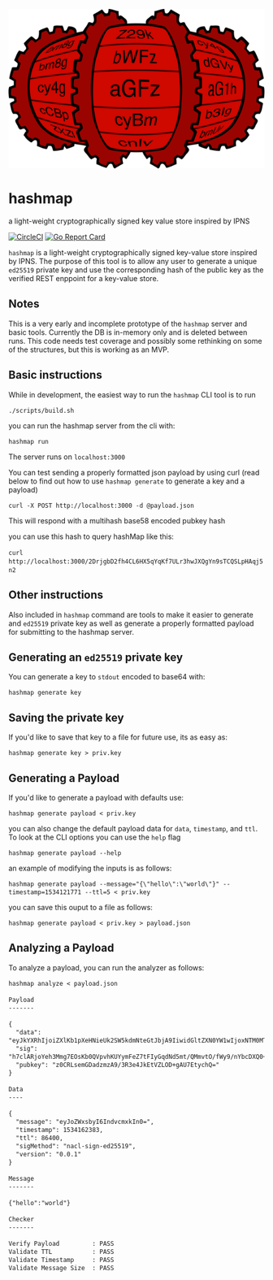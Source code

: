 ![hashmap logo](images/hashmap-logo-black-text.png)

# hashmap
a light-weight cryptographically signed key value store inspired by IPNS

[![CircleCI][1]][2] [![Go Report Card][3]][4]

[1]: https://circleci.com/gh/nomasters/hashmap.svg?style=svg
[2]: https://circleci.com/gh/nomasters/hashmap
[3]: https://goreportcard.com/badge/github.com/nomasters/hashmap
[4]: https://goreportcard.com/report/github.com/nomasters/hashmap



`hashmap` is a light-weight cryptographically signed key-value store inspired by IPNS. The purpose of this tool is to allow any user to generate a unique `ed25519` private key and use the corresponding hash of the public key as the verified REST enppoint for a key-value store.


## Notes

This is a very early and incomplete prototype of the `hashmap` server and basic tools. Currently the DB is in-memory only and is deleted between runs. This code needs test coverage and possibly some rethinking on some of the structures, but this is working as an MVP.


## Basic instructions


While in development, the easiest way to run the `hashmap` CLI tool is to run

```
./scripts/build.sh
```

you can run the hashmap server from the cli with:

```
hashmap run
```

The server runs on `localhost:3000`

You can test sending a properly formatted json payload by using curl (read below to find out how to use `hashmap generate` to generate a key and a payload)

```
curl -X POST http://localhost:3000 -d @payload.json
```
This will respond with a multihash base58 encoded pubkey hash

you can use this hash to query hashMap like this:

`curl http://localhost:3000/2DrjgbD2fh4CL6HX5qYqKf7ULr3hwJXQgYn9sTCQSLpHAqj5n2`

## Other instructions

Also included in `hashmap` command are tools to make it easier to generate and `ed25519` private key as well as generate a properly formatted payload for submitting to the hashmap server.


## Generating an `ed25519` private key

You can generate a key to `stdout` encoded to base64 with:

```
hashmap generate key
```

## Saving the private key

If you'd like to save that key to a file for future use, its as easy as:

```
hashmap generate key > priv.key
```

## Generating a Payload

If you'd like to generate a payload with defaults use:

```
hashmap generate payload < priv.key
```

you can also change the default payload data for `data`, `timestamp`, and `ttl`. To look at the CLI options you can use the `help` flag

```
hashmap generate payload --help
```

an example of modifying the inputs is as follows:

```
hashmap generate payload --message="{\"hello\":\"world\"}" --timestamp=1534121771 --ttl=5 < priv.key
```

you can save this ouput to a file as follows:

```
hashmap generate payload < priv.key > payload.json
```

## Analyzing a Payload

To analyze a payload, you can run the analyzer as follows:

```
hashmap analyze < payload.json

Payload
-------

{
  "data": "eyJkYXRhIjoiZXlKb1pXeHNieUk2SW5kdmNteGtJbjA9IiwidGltZXN0YW1wIjoxNTM0MTYyMzgzLCJ0dGwiOjg2NDAwLCJzaWdNZXRob2QiOiJuYWNsLXNpZ24tZWQyNTUxOSIsInZlcnNpb24iOiIwLjAuMSJ9",
  "sig": "h7clARjoYeh3Mmg7EOsKb0QVpvhKUYymFeZ7tFIyGqdNd5mt/QMmvtO/fWy9/nYbcDXQ0+37VFmhpBjMEFXlAQ==",
  "pubkey": "z0CRLsemGDadzmzA9/3R3e4JkEtVZLOD+gAU7EtychQ="
}

Data
----

{
  "message": "eyJoZWxsbyI6IndvcmxkIn0=",
  "timestamp": 1534162383,
  "ttl": 86400,
  "sigMethod": "nacl-sign-ed25519",
  "version": "0.0.1"
}

Message
-------

{"hello":"world"}

Checker
-------

Verify Payload         : PASS
Validate TTL           : PASS
Validate Timestamp     : PASS
Validate Message Size  : PASS
```

